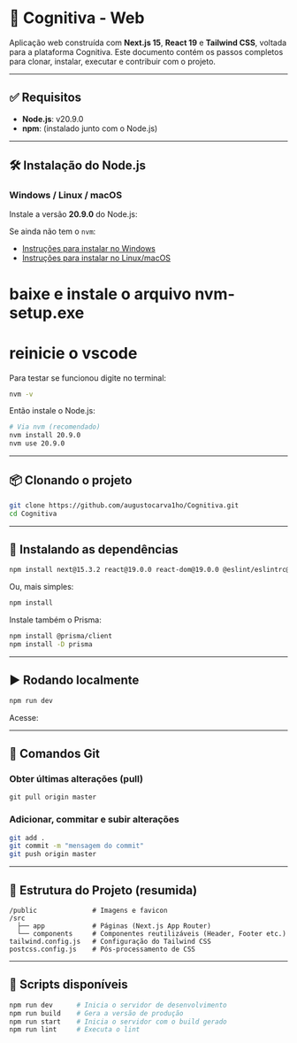 # 🧠 Cognitiva - Web

Aplicação web construída com **Next.js 15**, **React 19** e **Tailwind CSS**, voltada para a plataforma Cognitiva. Este documento contém os passos completos para clonar, instalar, executar e contribuir com o projeto.

---

## ✅ Requisitos

- **Node.js**: v20.9.0
- **npm**: (instalado junto com o Node.js)

---

## 🛠️ Instalação do Node.js

### Windows / Linux / macOS

Instale a versão **20.9.0** do Node.js:

Se ainda não tem o `nvm`:

- [Instruções para instalar no Windows](https://github.com/coreybutler/nvm-windows)
- [Instruções para instalar no Linux/macOS](https://github.com/nvm-sh/nvm)
# baixe e instale o arquivo nvm-setup.exe
# reinicie o vscode
Para testar se funcionou digite no terminal:

```bash
nvm -v
```

Então instale o Node.js:

```bash
# Via nvm (recomendado)
nvm install 20.9.0
nvm use 20.9.0
```

---

## 📦 Clonando o projeto

```bash
git clone https://github.com/augustocarva1ho/Cognitiva.git
cd Cognitiva
```

---

## 🔧 Instalando as dependências

```bash
npm install next@15.3.2 react@19.0.0 react-dom@19.0.0 @eslint/eslintrc@^3 @types/node@^20 @types/react@^19 @types/react-dom@^19 @types/webpack@^5.28.5 autoprefixer@^10.4.21 eslint@^9 eslint-config-next@15.3.2 postcss@^8.5.3 tailwindcss@^3.4.17 typescript@^5 framer-motion dlv --save-dev
```

Ou, mais simples:

```bash
npm install
```
Instale também o Prisma:
```bash
npm install @prisma/client
npm install -D prisma
```
---

## ▶️ Rodando localmente

```bash
npm run dev
```

Acesse: [](http://localhost:3000)

---

## 💾 Comandos Git

### Obter últimas alterações (pull)

```bashhttp://localhost:3000
git pull origin master
```

### Adicionar, commitar e subir alterações

```bash
git add .
git commit -m "mensagem do commit"
git push origin master
```

---

## 📁 Estrutura do Projeto (resumida)

```
/public              # Imagens e favicon
/src
  ├── app            # Páginas (Next.js App Router)
  └── components     # Componentes reutilizáveis (Header, Footer etc.)
tailwind.config.js   # Configuração do Tailwind CSS
postcss.config.js    # Pós-processamento de CSS
```

---

## 🧪 Scripts disponíveis

```bash
npm run dev      # Inicia o servidor de desenvolvimento
npm run build    # Gera a versão de produção
npm run start    # Inicia o servidor com o build gerado
npm run lint     # Executa o lint
```


